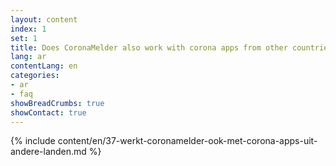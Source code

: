 ```yaml
---
layout: content
index: 1
set: 1
title: Does CoronaMelder also work with corona apps from other countries?
lang: ar
contentLang: en
categories:
- ar
- faq
showBreadCrumbs: true
showContact: true
---
```

{% include content/en/37-werkt-coronamelder-ook-met-corona-apps-uit-andere-landen.md %}
